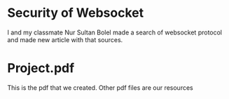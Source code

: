 # Security of Websocket

I and my classmate Nur Sultan Bolel made a search of websocket protocol and made new article with that sources. 

# Project.pdf

This is the pdf that we created. Other pdf files are our resources
